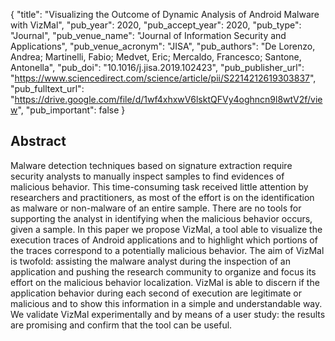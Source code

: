 {
  "title": "Visualizing the Outcome of Dynamic Analysis of Android Malware with VizMal",
  "pub_year": 2020,
  "pub_accept_year": 2020,
  "pub_type": "Journal",
  "pub_venue_name": "Journal of Information Security and Applications",
  "pub_venue_acronym": "JISA",
  "pub_authors": "De Lorenzo, Andrea; Martinelli, Fabio; Medvet, Eric; Mercaldo, Francesco; Santone, Antonella",
  "pub_doi": "10.1016/j.jisa.2019.102423",
  "pub_publisher_url": "https://www.sciencedirect.com/science/article/pii/S2214212619303837",
  "pub_fulltext_url": "https://drive.google.com/file/d/1wf4xhxwV6lsktQFVy4oghncn9l8wtV2f/view",
  "pub_important": false
}

## Abstract
Malware detection techniques based on signature extraction require security analysts to manually inspect samples to find evidences of malicious behavior. This time-consuming task received little attention by researchers and practitioners, as most of the effort is on the identification as malware or non-malware of an entire sample. There are no tools for supporting the analyst in identifying when the malicious behavior occurs, given a sample. In this paper we propose VizMal, a tool able to visualize the execution traces of Android applications and to highlight which portions of the traces correspond to a potentially malicious behavior. The aim of VizMal is twofold: assisting the malware analyst during the inspection of an application and pushing the research community to organize and focus its effort on the malicious behavior localization. VizMal is able to discern if the application behavior during each second of execution are legitimate or malicious and to show this information in a simple and understandable way. We validate VizMal experimentally and by means of a user study: the results are promising and confirm that the tool can be useful.

